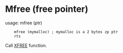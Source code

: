 # Mfree (free pointer)

usage:
    mfree (ptr)

```ca65
    mfree (mymalloc) ; mymalloc is a 2 bytes zp ptr
    rts
```

Call [XFREE](../..//orixsdk_macros/kernel/primitives/xfree/) function.